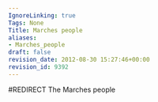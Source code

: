 ```yaml
---
IgnoreLinking: true
Tags: None
Title: Marches people
aliases:
- Marches_people
draft: false
revision_date: 2012-08-30 15:27:46+00:00
revision_id: 9392
---
```


#REDIRECT The Marches people
